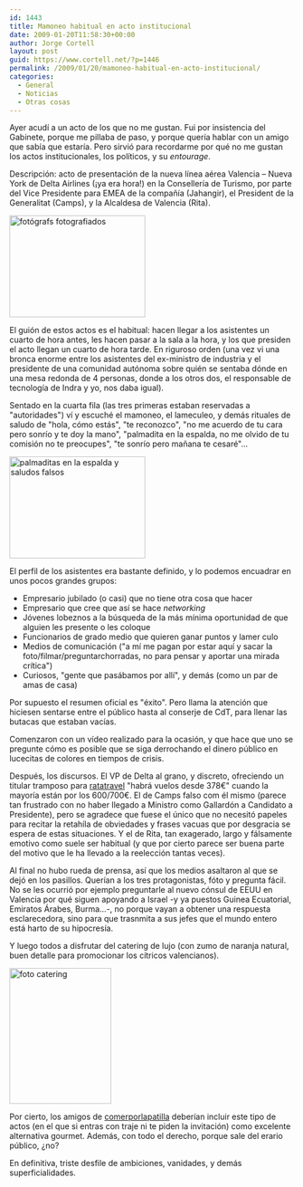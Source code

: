 ```yaml
---
id: 1443
title: Mamoneo habitual en acto institucional
date: 2009-01-20T11:58:30+00:00
author: Jorge Cortell
layout: post
guid: https://www.cortell.net/?p=1446
permalink: /2009/01/20/mamoneo-habitual-en-acto-institucional/
categories:
  - General
  - Noticias
  - Otras cosas
---
```

Ayer acudí a un acto de los que no me gustan. Fui por insistencia del Gabinete, porque me pillaba de paso, y porque quería hablar con un amigo que sabía que estaría. Pero sirvió para recordarme por qué no me gustan los actos institucionales, los políticos, y su _entourage_.

Descripción: acto de presentación de la nueva línea aérea Valencia – Nueva York de Delta Airlines (¡ya era hora!) en la Consellería de Turismo, por parte del Vice Presidente para EMEA de la compañía (Jahangir), el President de la Generalitat (Camps), y la Alcaldesa de Valencia (Rita).

<img src="https://farm4.static.flickr.com/3355/3211649713_eb77053697_m.jpg" alt="fotógrafs fotografiados" width="240" height="180" />

El guión de estos actos es el habitual: hacen llegar a los asistentes un cuarto de hora antes, les hacen pasar a la sala a la hora, y los que presiden el acto llegan un cuarto de hora tarde. En riguroso orden (una vez vi una bronca enorme entre los asistentes del ex-ministro de industria y el presidente de una comunidad autónoma sobre quién se sentaba dónde en una mesa redonda de 4 personas, donde a los otros dos, el responsable de tecnología de Indra y yo, nos daba igual).

Sentado en la cuarta fila (las tres primeras estaban reservadas a "autoridades") ví y escuché el mamoneo, el lameculeo, y demás rituales de saludo de "hola, cómo estás", "te reconozco", "no me acuerdo de tu cara pero sonrío y te doy la mano", "palmadita en la espalda, no me olvido de tu comisión no te preocupes", "te sonrío pero mañana te cesaré"...

<img src="https://farm4.static.flickr.com/3500/3212497124_673303c293_m.jpg" alt="palmaditas en la espalda y saludos falsos" width="240" height="180" />

El perfil de los asistentes era bastante definido, y lo podemos encuadrar en unos pocos grandes grupos:

  * Empresario jubilado (o casi) que no tiene otra cosa que hacer
  * Empresario que cree que así se hace _networking_
  * Jóvenes lobeznos a la búsqueda de la más mínima oportunidad de que alguien les presente o les coloque
  * Funcionarios de grado medio que quieren ganar puntos y lamer culo
  * Medios de comunicación ("a mí me pagan por estar aquí y sacar la foto/filmar/preguntarchorradas, no para pensar y aportar una mirada crítica")
  * Curiosos, "gente que pasábamos por allí", y demás (como un par de amas de casa)

Por supuesto el resumen oficial es "éxito". Pero llama la atención que hiciesen sentarse entre el público hasta al conserje de CdT, para llenar las butacas que estaban vacías.

Comenzaron con un vídeo realizado para la ocasión, y que hace que uno se pregunte cómo es posible que se siga derrochando el dinero público en lucecitas de colores en tiempos de crisis.

Después, los discursos. El VP de Delta al grano, y discreto, ofreciendo un titular tramposo para <a title="https://www.ratatravel.es/blog/" href="https://www.ratatravel.es/blog/" target="_blank">ratatravel</a> "habrá vuelos desde 378€" cuando la mayoría están por los 600/700€. El de Camps falso com él mismo (parece tan frustrado con no haber llegado a Ministro como Gallardón a Candidato a Presidente), pero se agradece que fuese el único que no necesitó papeles para recitar la retahíla de obviedades y frases vacuas que por desgracia se espera de estas situaciones. Y el de Rita, tan exagerado, largo y fálsamente emotivo como suele ser habitual (y que por cierto parece ser buena parte del motivo que le ha llevado a la reelección tantas veces).

Al final no hubo rueda de prensa, así que los medios asaltaron al que se dejó en los pasillos. Querían a los tres protagonistas, fóto y pregunta fácil. No se les ocurrió por ejemplo preguntarle al nuevo cónsul de EEUU en Valencia por qué siguen apoyando a Israel -y ya puestos Guinea Ecuatorial, Emiratos Árabes, Burma...-, no porque vayan a obtener una respuesta esclarecedora, sino para que trasnmita a sus jefes que el mundo entero está harto de su hipocresía.

Y luego todos a disfrutar del catering de lujo (con zumo de naranja natural, buen detalle para promocionar los cítricos valencianos).

<img src="https://farm4.static.flickr.com/3326/3211650189_536115ac3c_m.jpg" alt="foto catering" width="180" height="240" />

Por cierto, los amigos de <a title="https://www.comerporlapatilla.com/" href="https://www.comerporlapatilla.com/" target="_blank">comerporlapatilla</a> deberían incluir este tipo de actos (en el que si entras con traje ni te piden la invitación) como excelente alternativa gourmet. Además, con todo el derecho, porque sale del erario público, ¿no?

En definitiva, triste desfile de ambiciones, vanidades, y demás superficialidades.